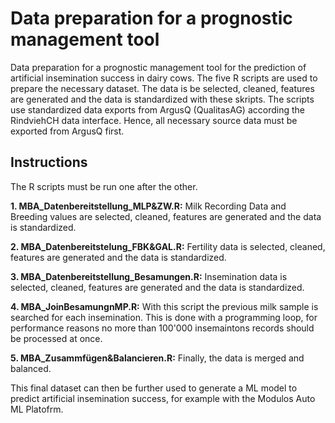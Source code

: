 # Data preparation for a prognostic management tool

Data preparation for a prognostic management tool for the prediction of artificial insemination success in dairy cows. The five R scripts are used to prepare the necessary dataset. The data is be selected, cleaned, features are generated and the data is standardized with these skripts. The scripts use standardized data exports from ArgusQ (QualitasAG) according the RindviehCH data interface. Hence, all necessary source data must be exported from ArgusQ first.

## Instructions

The R scripts must be run one after the other.

**1. MBA_Datenbereitstellung_MLP&ZW.R:** Milk Recording Data and Breeding values are selected, cleaned, features are generated and the data is standardized.

**2. MBA_Datenbereitstelung_FBK&GAL.R:** Fertility data is selected, cleaned, features are generated and the data is standardized.

**3. MBA_Datenbereitstellung_Besamungen.R:** Insemination data is selected, cleaned, features are generated and the data is standardized.

**4. MBA_JoinBesamungnMP.R:** With this script the previous milk sample is searched for each insemination. This is done with a programming loop, for performance reasons no more than 100'000 insemaintons records should be processed at once. 

**5. MBA_Zusammfügen&Balancieren.R:** Finally, the data is merged and balanced.

This final dataset can then be further used to generate a ML model to predict artificial insemination success, for example with the Modulos Auto ML Platofrm. 
